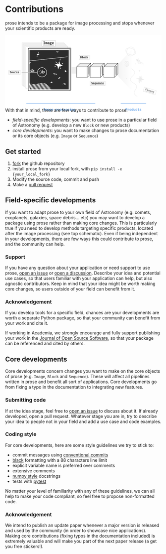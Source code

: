 # Contributions

prose intends to be a package for image processing and stops whenever your scientific products are ready.

<p align="center" style="margin-bottom:-50px">
    <img src="_static/core_h.png" width="700">
</p>

With that in mind, there are few ways to contribute to prose:
- *field-specific developments*: you want to use prose in a particular field of Astronomy (e.g. develop a new `Block` or new products)
- *core developments*: you want to make changes to prose documentation or its core objects (e.g. `Image` or `Sequence`)

## Get started

1. [fork](https://docs.github.com/en/get-started/quickstart/fork-a-repo) the github repository
2. install prose from your local fork, with `pip install -e {your_local_fork}`
3. Modify the source code, commit and push
4. Make a [pull request](https://docs.github.com/en/pull-requests/collaborating-with-pull-requests/proposing-changes-to-your-work-with-pull-requests/about-pull-requests)

## Field-specific developments

If you want to adapt prose to your own field of Astronomy (e.g. comets, exoplanets, galaxies, space debris... etc) you may want to develop a package using prose rather than making core changes. This is particularly true if you need to develop methods targeting specific products, located after the image processing (see top schematic). Even if being independent in your developments, there are few ways this could contribute to prose, and the community can help.

### Support
If you have any question about your application or need support to use prose, [open an issue](https://github.com/lgrcia/prose/issues/new?labels=idea&title=Your+idea) or [open a discussion](https://github.com/lgrcia/prose/discussions/new?category=ideas&title=My+idea). Describe your idea and potential use cases, so that users familiar with your application can help, but also agnostic contributors. Keep in mind that your idea might be worth making core changes, so users outside of your field can benefit from it.

### Acknowledgement
If you develop tools for a specific field, chances are your developments are worth a separate Python package, so that your community can benefit from your work and cite it.

If working in Academia, we strongly encourage and fully support publishing your work in the [Journal of Open Source Software](https://joss.theoj.org/), so that your package can be referenced and cited by others.

## Core developments

Core developments concern changes you want to make on the core objects of prose (e.g. `Image`, `Block` and `Sequence`). These will affect all pipelines written in prose and benefit all sort of applications. Core developments go from fixing a typo in the documentation to integrating new features.

### Submitting code
If at the idea stage, feel free to [open an issue](https://github.com/lgrcia/prose/issues/new?labels=idea&title=Your+idea) to discuss about it. If already developed, open a pull request. Whatever stage you are in, try to describe your idea to people not in your field and add a use case and code examples.

### Coding style
For core developments, here are some style guidelines we try to stick to:
- commit messages using [conventional commits](https://www.conventionalcommits.org/en/v1.0.0/)
- [black](https://black.readthedocs.io/en/stable/) formatting with a 88 characters line limit
- explicit variable name is preferred over comments
- extensive comments
- [numpy style](https://numpydoc.readthedocs.io/en/latest/format.html#documenting-classes) docstrings
- tests with [pytest](https://docs.pytest.org/en/7.2.x/)

No matter your level of familiarity with any of these guidelines, we can all help to make your code compliant, so feel free to propose non-formatted code.

### Acknowledgement

We intend to publish an update paper whenever a major version is released and used by the community (in order to showcase nice applications). Making core contributions (fixing typos in the documentation included) is extremely valuable and will make you part of the next paper release (a get you free stickers!).
